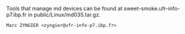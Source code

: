 Tools that manage md devices can be found at sweet-smoke.ufr-info-p7.ibp.fr
in public/Linux/md035.tar.gz.

	Marc ZYNGIER <zyngier@ufr-info-p7.ibp.fr>
